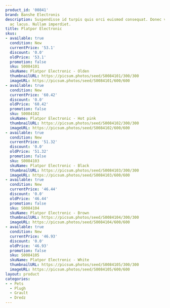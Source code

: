 ```yaml
---
product_id: '00841'
brand: Banshe Electronis
description: Suspendisse id turpis quis orci euismod consequat. Donec vestibulum tortor
  ac lacus. Nullam imperdiet.
title: Platpor Electronic
skus:
- available: true
  condition: New
  currentPrice: '53.1'
  discount: '0.0'
  oldPrice: '53.1'
  promotion: false
  sku: S0084101
  skuName: Platpor Electronic - Olden
  thumbnailURL: https://picsum.photos/seed/S0084101/300/300
  imageURL: https://picsum.photos/seed/S0084101/600/600
- available: true
  condition: New
  currentPrice: '60.42'
  discount: '0.0'
  oldPrice: '60.42'
  promotion: false
  sku: S0084102
  skuName: Platpor Electronic - Hot pink
  thumbnailURL: https://picsum.photos/seed/S0084102/300/300
  imageURL: https://picsum.photos/seed/S0084102/600/600
- available: true
  condition: New
  currentPrice: '51.32'
  discount: '0.0'
  oldPrice: '51.32'
  promotion: false
  sku: S0084103
  skuName: Platpor Electronic - Black
  thumbnailURL: https://picsum.photos/seed/S0084103/300/300
  imageURL: https://picsum.photos/seed/S0084103/600/600
- available: true
  condition: New
  currentPrice: '46.44'
  discount: '0.0'
  oldPrice: '46.44'
  promotion: false
  sku: S0084104
  skuName: Platpor Electronic - Brown
  thumbnailURL: https://picsum.photos/seed/S0084104/300/300
  imageURL: https://picsum.photos/seed/S0084104/600/600
- available: true
  condition: New
  currentPrice: '46.93'
  discount: '0.0'
  oldPrice: '46.93'
  promotion: false
  sku: S0084105
  skuName: Platpor Electronic - White
  thumbnailURL: https://picsum.photos/seed/S0084105/300/300
  imageURL: https://picsum.photos/seed/S0084105/600/600
layout: product
categories:
- - Pets
  - Plugh
  - Grault
  - Dredz
---
```

